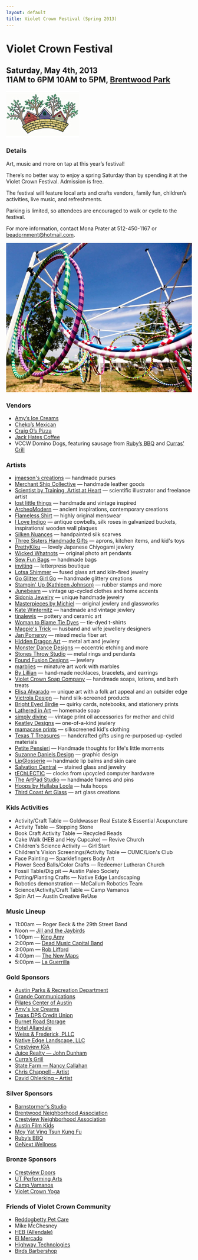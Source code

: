 ```yaml
---
layout: default
title: Violet Crown Festival (Spring 2013)
---
```

<div class="container">
	<div class="row">
		<div class="col-md-8">
			<h1>Violet Crown Festival</h1>
			<h2>
				Saturday, May 4th, 2013 <br>
				11AM to 6PM
				10AM to 5PM,
				<a href="https://plus.google.com/105953711653254975745/about?gl=us&amp;hl=en">Brentwood Park</a>
			</h2>
		</div>
		<div class="col-md-4"><img src="img/Crown-facebook.jpg" class="img-responsive"></div>
	</div>
</div>

### Details

Art, music and more on tap at this year’s festival!

There’s no better way to enjoy a spring Saturday than by spending it at the
Violet Crown Festival. Admission is free.

The festival will feature local arts and crafts vendors, family fun,
children’s activities, live music, and refreshments.

Parking is limited, so attendees are encouraged to walk or cycle to the
festival.

For more information, contact Mona Prater at 512-450-1167 or [beadornment@hotmail.com](mailto:beadornment@hotmail.com).

<img src="img/vccw_hoops.jpg" class="img-responsive well">

### Vendors

* [Amy’s Ice Creams](http://www.amysicecreams.com/)
* [Cheko’s Mexican](http://www.gotchekos.com/)
* [Craig O’s Pizza](http://www.craigositalian.com/)
* [Jack Hates Coffee](http://jackhatescoffee.com/)
* VCCW Domino Dogs, featuring sausage from [Ruby’s BBQ](http://rubysbbq.com/) and [Curras’ Grill](http://www.currasgrill.com/)

### Artists

* [jmaeson's creations](http://Etsy.com/shop/jmaeson) &mdash; handmade purses
* [Merchant Ship Collective](http://Mscleather.com) &mdash; handmade leather goods
* [Scientist by Training, Artist at Heart](https://www.facebook.com/ScientistByTrainingArtistAtHeart) &mdash; scientific illustrator and freelance artist
* [lost little things](http://Lostlittlethings.bigcartel.com) &mdash; handmade and vintage inspired
* [ArcheoModern](http://Archeomoderndesigns.com) &mdash; ancient inspirations, contemporary creations
* [Flameless Shirt](http://Flamelessshirt.com) &mdash; highly original menswear
* [I Love Indigo](https://Facebook.com/iloveindigo1) &mdash; antique cowbells, silk roses in galvanized buckets, inspirational wooden wall plaques
* [Silken Nuances](http://Paintedsilk.etsy.com) &mdash; handpainted silk scarves
* [Three Sisters Handmade Gifts](http://Threesistershandmadegifts.com) &mdash; aprons, kitchen items, and kid's toys
* [PrettyKiku](http://prettykiku.etsy.com) &mdash; lovely Japanese Chiyogami jewlery
* [Wicked Whatnots](https://facebook.com/wickedwhatnots) &mdash; original photo art pendants
* [Sew Fun Bags](https://facebook.com/sewfunbags) &mdash; handmade bags
* [inviting](http://shopinviting.com) &mdash; letterpress boutique
* [Lotsa Shimmer](http://lotsashimmer.etsy.com) &mdash; fused glass art and kiln-fired jewelry
* [Go Glitter Girl Go](http://goglittergirlgo.com) &mdash; handmade glittery creations
* [Stampin' Up (Kathleen Johnson)](http://kathleenstamps.stampinup.net) &mdash; rubber stamps and more
* [Junebeam](http://www.etsy.com/shop/junebeam) &mdash; vintage up-cycled clothes and home accents
* [Sidonia Jewelry](http://sidoniajewelry.com) &mdash; unique handmade jewelry
* [Masterpieces by Michiel](http://masterpiecesbymichiel.com) &mdash; original jewlery and glassworks
* [Kate Winternitz](http://katewinternitzjewelry.com) &mdash; handmade and vintage jewlery
* [tinalewis](http://tinalewis.etsy.com) &mdash; pottery and ceramic art
* [Woman to Blame Tie Dyes](http://womantoblametiedyes.com) &mdash; tie-dyed t-shirts
* [Magpie's Trick](http://magpiestrick.com) &mdash; husband and wife jewellery designers
* [Jan Pomeroy](http://mesaimages.com) &mdash; mixed media fiber art
* [Hidden Dragon Art](http://HiddenDragonArt.com) &mdash; metal art and jewlery
* [Monster Dance Designs](http://Monsterdancedesigns.com) &mdash; eccentric etching and more
* [Stones Throw Studio](http://Stonesthrowstudio.com) &mdash; metal rings and pendants
* [Found Fusion Designs](https://www.facebook.com/pages/Found-Fusion-Designs/126482364078383) &mdash; jewlery
* [marblies](http://Marblies.com) &mdash; minature art work with marbles
* [By Lillian](http://Bylillian.com) &mdash; hand-made necklaces, bracelets, and earrings
* [Violet Crown Soap Company](http://Violetcrownsoap.com) &mdash; handmade soaps, lotions, and bath treats
* [Elisa Alvarado](http://Elisaalvarado.com) &mdash; unique art with a folk art appeal and an outsider edge
* [Victrola Design](http://Victrolastudio.com) &mdash; hand silk-screened products
* [Bright Eyed Birdie](http://www.etsy.com/shop/brighteyedbirdie) &mdash; quirky cards, notebooks, and stationery prints
* [Lathered in Art](http://latheredinart.com) &mdash; homemade soap
* [simply divine](http://simplydivine.biz) &mdash; vintage print oil accessories for mother and child
* [Keatley Designs](http://keatleydesigns.com/) &mdash; one-of-a-kind jewlery
* [mamacase prints](http://etsy.com/shop/mamacaseprints) &mdash; silkscreened kid's clothing
* [Texas T Treasures](http://texasttreasures.com) &mdash; handcrafted gifts using re-purposed up-cycled materials
* [Petite Pensieri](http://etsy.com/shop/petitepensieri) &mdash; Handmade thoughts for life's little moments
* [Suzanne Daniels Design](http://www.suzannegrisaffe.com) &mdash; graphic design
* [LipGlosserie](http://lipglosserie.etsy.com) &mdash; handmade lip balms and skin care
* [Salvation Central](http://salvationcentral.com) &mdash; stained glass and jewelry
* [tEChLECTIC](http://techlectic.com) &mdash; clocks from upcycled computer hardware
* [The ArtPad Studio](http://etsy.com/shop/TheArtPadStudio) &mdash; handmade frames and pins
* [Hoops by Hullaba Loola](https://www.facebook.com/pages/Hoops-by-Hullaba-Loola/103331009703181) &mdash; hula hoops
* [Third Coast Art Glass](http://thirdcoastartglass.blog.com) &mdash; art glass creations

### Kids Activities

* Activity/Craft Table &mdash; Goldwasser Real Estate & Essential Acupuncture
* Activity Table &mdash; Stepping Stone
* Book Craft Activity Table &mdash; Recycled Reads
* Cake Walk (HEB and Hey Cupcake) &mdash; Revive Church
* Children's Science Activity &mdash; Girl Start
* Children's Vision Screenings/Activity Table &mdash; CUMC/Lion's Club
* Face Painting &mdash; Sparklefingers Body Art
* Flower Seed Balls/Color Crafts &mdash; Redeemer Lutheran Church
* Fossil Table/Dig pit &mdash; Austin Paleo Society
* Potting/Planting Crafts &mdash; Native Edge Landscaping
* Robotics demonstration &mdash; McCallum Robotics Team
* Science/Activity/Craft Table &mdash; Camp Vamanos
* Spin Art &mdash; Austin Creative ReUse

### Music Lineup

* 11:00am &mdash; Roger Beck & the 29th Street Band
* Noon &mdash; [Jill and the Jaybirds](http://www.myspace.com/junglejilljaybirds)
* 1:00pm &mdash; [King Amy](http://www.reverbnation.com/kingamy)
* 2:00pm &mdash; [Dead Music Capital Band](http://dmcband.org/)
* 3:00pm &mdash; [Rob Lifford](http://www.roblifford.com/)
* 4:00pm &mdash; [The New Maps](http://www.reverbnation.com/thenewmaps)
* 5:00pm &mdash; [La Guerrilla](http://www.laguerrillamusic.com/)

### Gold Sponsors

* [Austin Parks & Recreation Department](http://www.austintexas.gov/department/parks-and-recreation)
* [Grande Communications](http://www.grandecom.com/)
* [Pilates Center of Austin](http://www.pilatescenterofaustin.com/)
* [Amy's Ice Creams](http://www.amysicecreams.com/)
* [Texas DPS Credit Union](http://www.txdpscu.org)
* [Burnet Road Storage](http://www.burnetroadstorage.com/)
* [Hotel Allandale](http://www.hotelallandale.com/)
* [Weiss & Frederick, PLLC](https://www.facebook.com/WeissFrederickPllc)
* [Native Edge Landscape, LLC](http://nativeedgelandscape.com)
* [Crestview IGA](https://www.facebook.com/pages/Crestview-Minimax-IGA/102220176512681)
* [Juice Realty &mdash; John Dunham](http://www.johndunham.com/home.asp)
* [Curra’s Grill](http://www.currasgrill.com/)
* [State Farm &mdash; Nancy Callahan](http://nancyjocallahan.com/)
* [Chris Chappell – Artist](http://chrischappellart.com/)
* [David Ohlerking – Artist](http://davidohlerking.com/)

### Silver Sponsors

* [Barnstormer's Studio](http://www.barnstormersmusic.com/)
* [Brentwood Neighborhood Association](http://brentwoodaustin.blogspot.com/)
* [Crestview Neighborhood Association](http://www.crestviewna.org/)
* [Austin Film Kids](http://www.austinfilmkids.org/)
* [Moy Yat Ving Tsun Kung Fu](http://www.txkungfu.com/)
* [Ruby’s BBQ](http://rubysbbq.com/)
* [GeNext Wellness](http://www.genextwellness.com/)

### Bronze Sponsors

* [Crestview Doors](http://www.crestviewdoors.com/)
* [UT Performing Arts](http://texasperformingarts.org/)
* [Camp Vamanos](http://www.campvamonos.com/)
* [Violet Crown Yoga](http://www.violetcrownyoga.com/)

### Friends of Violet Crown Community

* [Reddogbetty Pet Care](http://www.reddogbetty.com/)
* Mike McChesney
* [HEB (Allendale)](http://www.heb.com/find-a-store/store-details.jsp?storeId=202)
* [El Mercado](http://www.elmercadorestaurant.com/)
* [Highway Technologies](http://www.hwy-tech.com/)
* [Birds Barbershop](http://birdsbarbershop.com/)